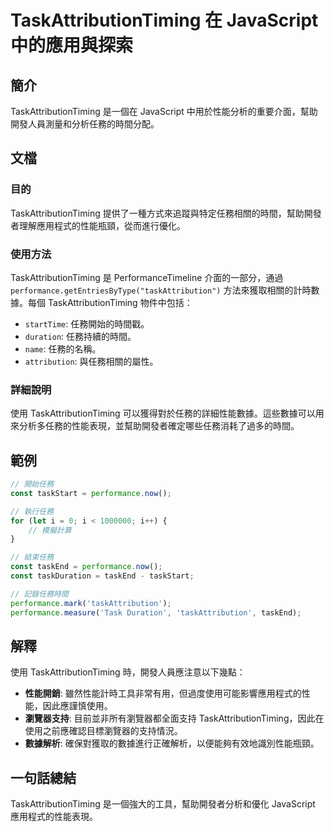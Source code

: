 <!--
Meta Description: # TaskAttributionTiming 在 JavaScript 中的應用與探索 ## 簡介 TaskAttributionTiming 是一個在 JavaScript 中用於性能分析的重要介面，幫助開發人員測量和分析任務的時間分配。 ## 文檔 ### 目的 TaskAttribution...
Meta Keywords: taskattributiontiming, performance, javascript, taskattribution, const
-->

# TaskAttributionTiming 在 JavaScript 中的應用與探索

## 簡介
TaskAttributionTiming 是一個在 JavaScript 中用於性能分析的重要介面，幫助開發人員測量和分析任務的時間分配。

## 文檔
### 目的
TaskAttributionTiming 提供了一種方式來追蹤與特定任務相關的時間，幫助開發者理解應用程式的性能瓶頸，從而進行優化。

### 使用方法
TaskAttributionTiming 是 PerformanceTimeline 介面的一部分，通過 `performance.getEntriesByType("taskAttribution")` 方法來獲取相關的計時數據。每個 TaskAttributionTiming 物件中包括：

- `startTime`: 任務開始的時間戳。
- `duration`: 任務持續的時間。
- `name`: 任務的名稱。
- `attribution`: 與任務相關的屬性。

### 詳細說明
使用 TaskAttributionTiming 可以獲得對於任務的詳細性能數據。這些數據可以用來分析多任務的性能表現，並幫助開發者確定哪些任務消耗了過多的時間。

## 範例
```javascript
// 開始任務
const taskStart = performance.now();

// 執行任務
for (let i = 0; i < 1000000; i++) {
    // 模擬計算
}

// 結束任務
const taskEnd = performance.now();
const taskDuration = taskEnd - taskStart;

// 記錄任務時間
performance.mark('taskAttribution');
performance.measure('Task Duration', 'taskAttribution', taskEnd);
```

## 解釋
使用 TaskAttributionTiming 時，開發人員應注意以下幾點：

- **性能開銷**: 雖然性能計時工具非常有用，但過度使用可能影響應用程式的性能，因此應謹慎使用。
- **瀏覽器支持**: 目前並非所有瀏覽器都全面支持 TaskAttributionTiming，因此在使用之前應確認目標瀏覽器的支持情況。
- **數據解析**: 確保對獲取的數據進行正確解析，以便能夠有效地識別性能瓶頸。

## 一句話總結
TaskAttributionTiming 是一個強大的工具，幫助開發者分析和優化 JavaScript 應用程式的性能表現。